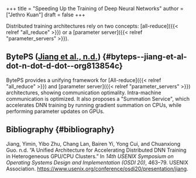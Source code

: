 +++
title = "Speeding Up the Training of Deep Neural Networks"
author = ["Jethro Kuan"]
draft = false
+++

Distributed training architectures rely on two concepts: [all-reduce]({{< relref "all_reduce" >}}) or a
[parameter server]({{< relref "parameter_servers" >}}).

## BytePS ([Jiang et al., n.d.](#org813854c)) {#byteps--jiang-et-al-dot-n-dot-d-dot--org813854c}

BytePS provides a unifying framework for [All-reduce]({{< relref "all_reduce" >}}) and [parameter server]({{< relref "parameter_servers" >}})
architectures, showing communication optimality. Intra-machine communication is
optimized. It also proposes a "Summation Service", which accelerates DNN
training by running gradient summation on CPUs, while performing parameter
updates on GPUs.

## Bibliography {#bibliography}

<a id="org813854c"></a>Jiang, Yimin, Yibo Zhu, Chang Lan, Bairen Yi, Yong Cui, and Chuanxiong Guo. n.d. “A Unified Architecture for Accelerating Distributed DNN Training in Heterogeneous GPU/CPU Clusters.” In _14th USENIX Symposium on Operating Systems Design and Implementation (OSDI 20)_, 463–79. USENIX Association. <https://www.usenix.org/conference/osdi20/presentation/jiang>.
